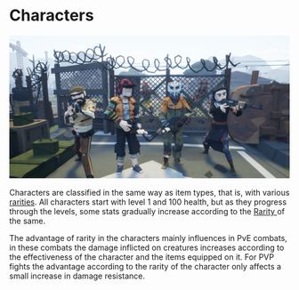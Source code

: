 # Characters

![](<../.gitbook/assets/pose1 (1).png>)

Characters are classified in the same way as item types, that is, with various [rarities](rareza-de-objetos.md). All characters start with level 1 and 100 health, but as they progress through the levels, some stats gradually increase according to the [Rarity ](rareza-de-objetos.md)of the same.

The advantage of rarity in the characters mainly influences in PvE combats, in these combats the damage inflicted on creatures increases according to the effectiveness of the character and the items equipped on it. For PVP fights the advantage according to the rarity of the character only affects a small increase in damage resistance.



